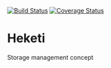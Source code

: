 [![Build Status](https://travis-ci.org/lpabon/heketi.svg?branch=master)](https://travis-ci.org/lpabon/heketi)
[![Coverage Status](https://coveralls.io/repos/lpabon/heketi/badge.svg?branch=master)](https://coveralls.io/r/lpabon/heketi?branch=master)

# Heketi
Storage management concept
